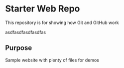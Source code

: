 # Starter Web Repo

This repository is for showing how Git and GitHub work

asdfasdfasdfasdfas

## Purpose

Sample website with plenty of files for demos
